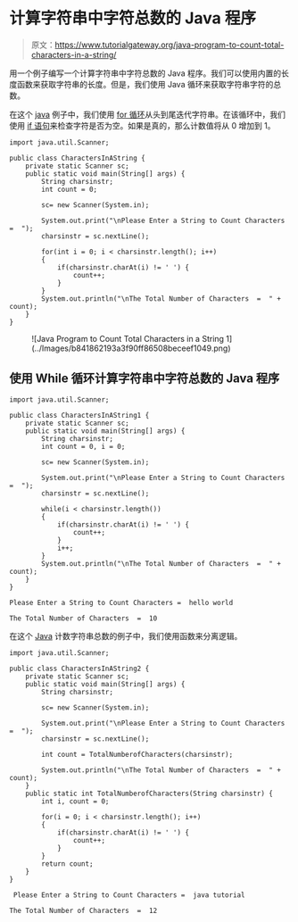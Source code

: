 # 计算字符串中字符总数的 Java 程序

> 原文：<https://www.tutorialgateway.org/java-program-to-count-total-characters-in-a-string/>

用一个例子编写一个计算字符串中字符总数的 Java 程序。我们可以使用内置的长度函数来获取字符串的长度。但是，我们使用 Java 循环来获取字符串字符的总数。

在这个 [java](https://www.tutorialgateway.org/learn-java-programs/) 例子中，我们使用 [for 循环](https://www.tutorialgateway.org/java-for-loop/)从头到尾迭代字符串。在该循环中，我们使用 [if 语句](https://www.tutorialgateway.org/java-if-statement/)来检查字符是否为空。如果是真的，那么计数值将从 0 增加到 1。

```
import java.util.Scanner;

public class CharactersInAString {
	private static Scanner sc;
	public static void main(String[] args) {
		String charsinstr;
		int count = 0;

		sc= new Scanner(System.in);

		System.out.print("\nPlease Enter a String to Count Characters =  ");
		charsinstr = sc.nextLine();

		for(int i = 0; i < charsinstr.length(); i++)
		{
			if(charsinstr.charAt(i) != ' ') {
				count++;
			}
		}		
		System.out.println("\nThe Total Number of Characters  =  " + count);
	}
}
```

<figure class="wp-block-image size-large">![Java Program to Count Total Characters in a String 1](../Images/b841862193a3f90ff86508beceef1049.png)</figure>

## 使用 While 循环计算字符串中字符总数的 Java 程序

```
import java.util.Scanner;

public class CharactersInAString1 {
	private static Scanner sc;
	public static void main(String[] args) {
		String charsinstr;
		int count = 0, i = 0;

		sc= new Scanner(System.in);

		System.out.print("\nPlease Enter a String to Count Characters =  ");
		charsinstr = sc.nextLine();

		while(i < charsinstr.length())
		{
			if(charsinstr.charAt(i) != ' ') {
				count++;
			}
			i++;
		}		
		System.out.println("\nThe Total Number of Characters  =  " + count);
	}
}
```

```
Please Enter a String to Count Characters =  hello world

The Total Number of Characters  =  10
```

在这个 [Java](https://www.tutorialgateway.org/java-tutorial/) 计数字符串总数的例子中，我们使用函数来分离逻辑。

```
import java.util.Scanner;

public class CharactersInAString2 {
	private static Scanner sc;
	public static void main(String[] args) {
		String charsinstr;

		sc= new Scanner(System.in);

		System.out.print("\nPlease Enter a String to Count Characters =  ");
		charsinstr = sc.nextLine();

		int count = TotalNumberofCharacters(charsinstr);

		System.out.println("\nThe Total Number of Characters  =  " + count);		
	}
	public static int TotalNumberofCharacters(String charsinstr) {
		int i, count = 0;

		for(i = 0; i < charsinstr.length(); i++)
		{
			if(charsinstr.charAt(i) != ' ') {
				count++;
			}
		}		
		return count;
	}	
}
```

```
 Please Enter a String to Count Characters =  java tutorial

The Total Number of Characters  =  12
```